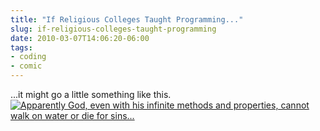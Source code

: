 ```yaml
---
title: "If Religious Colleges Taught Programming..."
slug: if-religious-colleges-taught-programming
date: 2010-03-07T14:06:20-06:00
tags:
- coding
- comic
---
```

...it might go a little something like this.
[![](http://images.dxprog.com/Inheritance.png "Apparently God, even with his infinite methods and properties, cannot walk on water or die for sins...")](http://images.dxprog.com/Inheritance.png)
